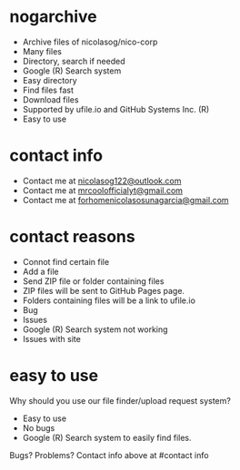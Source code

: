 # nogarchive
- Archive files of nicolasog/nico-corp
- Many files
- Directory, search if needed
- Google (R) Search system
- Easy directory
- Find files fast
- Download files
- Supported by ufile.io and GitHub Systems Inc. (R)
- Easy to use

# contact info
- Contact me at nicolasog122@outlook.com
- Contact me at mrcoolofficialyt@gmail.com 
- Contact me at forhomenicolasosunagarcia@gmail.com

# contact reasons
- Connot find certain file
- Add a file
- Send ZIP file or folder containing files
- ZIP files will be sent to GitHub Pages page.
- Folders containing files will be a link to ufile.io
- Bug
- Issues
- Google (R) Search system not working
- Issues with site

# easy to use
Why should you use our file finder/upload request system?
- Easy to use
- No bugs
- Google (R) Search system to easily find files.

Bugs?
Problems?
Contact info above at #contact info
